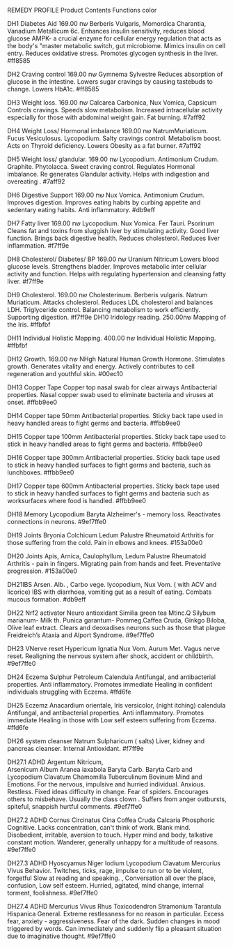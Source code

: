 REMEDY PROFILE
Product
Contents
Functions
color

DH1 Diabetes Aid
169.00 שח
Berberis Vulgaris,
Momordica Charantia, 
Vanadium Metallicum 6c. 
Enhances insulin sensitivity, reduces blood glucose AMPK- a crucial enzyme for cellular energy regulation that acts as the body's "master metabolic switch, gut microbiome. Mimics insulin on cell entry. Reduces oxidative stress. 
Promotes glycogen synthesis in the liver.
#ff8585

DH2 Craving control
169.00 שח
Gymnema Sylvestre 
Reduces absorption of glucose in the intestine.
Lowers sugar cravings by causing tastebuds to change. 
 Lowers HbA1c.
#ff8585

DH3 Weight loss.
169.00 שח
Calcarea Carbonica,
Nux Vomica,
 Capsicum 
Controls cravings. Speeds slow metabolism.
 Increased intracellular activity especially for those with abdominal weight gain.
 Fat burning.
#7aff92

DH4  Weight Loss/ Hormonal imbalance
169.00 שח
NatrumMuriaticum.
Fucus Vesiculosus. Lycopodium.
 Salty cravings control.
Metabolism boost.
Acts on Thyroid deficiency. Lowers Obesity as a fat burner. 
#7aff92

DH5 Weight loss/ glandular. 
169.00 שח
Lycopodium. Antimonium Crudum.
Graphite.
Phytolacca.
Sweet craving control.
Regulates Hormonal imbalance. Re generates Glandular activity.  Helps with indigestion and overeating . 
#7aff92


DH6 Digestive Support
169.00 שח
Nux Vomica. Antimonium Crudum.
Improves digestion. Improves eating habits by curbing appetite and sedentary eating habits. Anti inflammatory.
#db9eff

DH7 Fatty liver 
169.00 שח
Lycopodium.
 Nux Vomica.
Fer Tauri.
Psorinum 
Cleans fat and toxins from sluggish liver by stimulating activity. Good liver function. Brings back digestive health. Reduces cholesterol. Reduces liver inflammation.
#f7ff9e

DH8 Cholesterol/ Diabetes/ BP
169.00 שח
Uranium Nitricum
Lowers blood glucose levels.
 Strengthens bladder.
 Improves metabolic inter cellular activity and  function.  Helps with regulating hypertension and cleansing fatty liver.
#f7ff9e

DH9 Cholesterol.
169.00 שח
Cholesterinum.
Berberis vulgaris. Natrum Muriaticum.
Attacks cholesterol. Reduces LDL cholesterol and balances LDH.
Triglyceride control. Balancing metabolism to work efficiently. Supporting digestion.
#f7ff9e
DH10  Iridology reading.
                 שח250.00
Mapping of the Iris.
#ffbfbf

DH11 Individual Holistic Mapping.
                שח 400.00
Individual Holistic Mapping.
#ffbfbf

DH12 Growth.
169.00 שח
NHgh 
Natural Human Growth Hormone.
Stimulates growth. Generates vitality and energy.  Actively contributes to cell regeneration and youthful skin.
#00ec10

DH13 Copper Tape
Copper top nasal swab for clear airways
Antibacterial properties. Nasal copper swab used to eliminate bacteria and viruses at onset.
#ffbb9ee0

DH14 Copper tape
50mm
Antibacterial properties. Sticky back tape used in heavy handled areas to fight germs and bacteria.
#ffbb9ee0

DH15 Copper tape
100mm
Antibacterial properties. Sticky back tape used to stick in heavy handled areas to fight germs and bacteria.
#ffbb9ee0

DH16 Copper tape
300mm
Antibacterial properties.  Sticky back tape used to stick in heavy handled surfaces to fight germs and bacteria, such as lunchboxes.
#ffbb9ee0

DH17 Copper tape 
600mm
Antibacterial properties.  Sticky back tape used to stick in heavy handled surfaces to fight germs and bacteria such as worksurfaces where food is handled.
#ffbb9ee0

DH18 Memory
Lycopodium 
Baryta
Alzheimer's - memory loss. Reactivates connections in neurons. 
#9ef7ffe0

DH19 Joints
Bryonia 
Colchicum 
Ledum Palustre
Rheumatoid Arthritis for those suffering from the cold.
 Pain in elbows and knees.
#153a00e0

DH20 Joints
Apis, Arnica, Caulophyllum,  Ledum Palustre
Rheumatoid Arthritis - pain in fingers.
Migrating pain from hands and feet. Preventative  progression.
#153a00e0

DH21IBS
Arsen. Alb. , Carbo vege. lycopodium, Nux Vom.  ( with ACV and licorice)
IBS with diarrhoea, vomiting gut as a result of eating. Combats mucous formation.
#db9eff

DH22  Nrf2 activator Neuro antioxidant 
Similia green tea Mtinc.Q
Silybum marianum- Milk th.
Punica garantum- Pommeg.Caffea Cruda, Ginkgo Biloba, Olive leaf extract. 
Clears and deoxadises neurons such as those that plague  Freidreich’s Ataxia and Alport Syndrome. 
#9ef7ffe0

DH23 VNerve reset
Hypericum 
Ignatia 
Nux Vom. 
Aurum Met.
Vagus nerve reset. Realigning the nervous system after shock, accident or childbirth. 
#9ef7ffe0

DH24  Eczema
Sulphur
Petroleum 
Calendula
Antifungal, and antibacterial properties. Anti inflammatory. Promotes immediate Healing in confident individuals struggling with Eczema.
#ffd6fe

DH25 Eczemz
Anacardium orientale, 
Iris versicolor, (night itching) calendula
Antifungal, and antibacterial properties. Anti inflammatory. Promotes immediate Healing in those with  Low self esteem suffering from Eczema.
#ffd6fe

DH26 system cleanser
Natrum Sulpharicum ( salts)
Liver, kidney and pancreas cleanser. Internal Antioxidant. 
#f7ff9e

DH27.1 ADHD
Argentum Nitricum,  
Arsenicum Album
Aranea iaxabola
Baryta Carb.
Baryta Carb and Lycopodium Clavatum 
Chamomilla Tuberculinum Bovinum
Mind and Emotions. For the nervous, impulsive and hurried individual. 
Anxious. Restless. Fixed ideas difficulty in change. 
Fear of spiders.  Encourages others to misbehave. Usually the class clown .
 Suffers from anger outbursts, spiteful, snappish hurtful comments.
#9ef7ffe0

DH27.2 ADHD
Cornus Circinatus
Cina
Coffea Cruda
Calcaria Phosphoric
Cognitive. Lacks concentration, can't think of work. Blank mind. Disobedient, irritable, aversion to touch.
Hyper mind and body, talkative constant motion.
Wanderer, generally unhappy for a multitude of reasons. 
#9ef7ffe0

DH27.3 ADHD
Hyoscyamus Niger
Iodium
Lycopodium Clavatum
Mercurius Vivus
Behavior. Twitches, ticks, rage, 
 impulse to run or to be violent, forgetful
Slow at reading and speaking. , Conversation all over the place, confusion, Low self esteem.
Hurried, agitated, mind change,  internal torment, foolishness. 
#9ef7ffe0

DH27.4 ADHD
Mercurius Vivus
Rhus Toxicodendron
Stramonium
Tarantula Hispanica
General. Extreme restlessness for no reason in particular. Excess fear, anxiety - aggressiveness.  Fear of the dark.
Sudden changes in mood triggered by words. Can immediately and suddenly flip a pleasant situation due to imaginative thought. 
#9ef7ffe0



